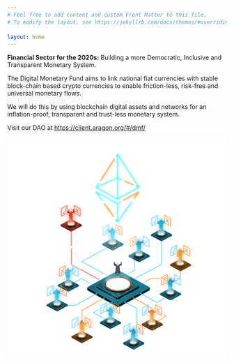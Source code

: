 ```yaml
---
# Feel free to add content and custom Front Matter to this file.
# To modify the layout, see https://jekyllrb.com/docs/themes/#overriding-theme-defaults 

layout: home
---
```


**Financial Sector for the 2020s:** Building a more Democratic, Inclusive and Transparent Monetary System.

The Digital Monetary Fund aims to link national fiat currencies with stable block-chain based crypto currencies to enable friction-less, risk-free and universal monetary flows.

We will do this by using blockchain digital assets and networks for an inflation-proof, transparent and trust-less monetary system.

Visit our DAO at <a href="https://client.aragon.org/#/dmf/" target="_blank">https://client.aragon.org/#/dmf/</a>

![DAO](/assets/dao-2.png)

